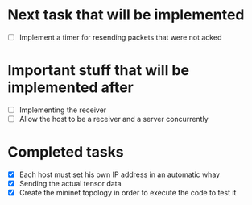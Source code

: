 # Next task that will be implemented 

- [ ] Implement a timer for resending packets that were not acked 

# Important stuff that will be implemented after 
- [ ] Implementing the receiver 
- [ ] Allow the host to be a receiver and a server concurrently 

# Completed tasks 
- [x] Each host must set his own IP address in an automatic whay
- [x] Sending the actual tensor data 
- [x] Create the mininet topology in order to execute the code to test it 